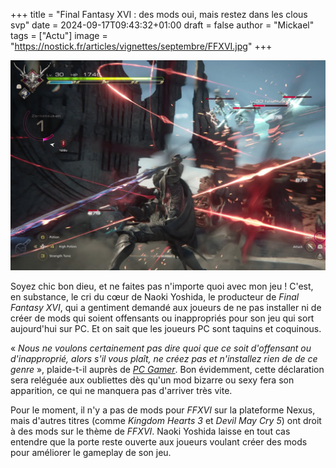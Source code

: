 +++
title = "Final Fantasy XVI : des mods oui, mais restez dans les clous svp"
date = 2024-09-17T09:43:32+01:00
draft = false
author = "Mickael"
tags = ["Actu"]
image = "https://nostick.fr/articles/vignettes/septembre/FFXVI.jpg"
+++

![Final Fantasy XVI](FFXVI.jpg "")

Soyez chic bon dieu, et ne faites pas n'importe quoi avec mon jeu ! C'est, en substance, le cri du cœur de Naoki Yoshida, le producteur de *Final Fantasy XVI*, qui a gentiment demandé aux joueurs de ne pas installer ni de créer de mods qui soient offensants ou inappropriés pour son jeu qui sort aujourd'hui sur PC. Et on sait que les joueurs PC sont taquins et coquinous.

« *Nous ne voulons certainement pas dire quoi que ce soit d'offensant ou d'inapproprié, alors s'il vous plaît, ne créez pas et n'installez rien de de ce genre* », plaide-t-il auprès de *[PC Gamer](https://www.pcgamer.com/games/rpg/final-fantasy-16-director-naoki-yoshida-asks-that-modders-please-dont-run-amok-with-offensive-or-inappropriate-shenanigans-now-the-games-on-pc/?utm_source=substack&utm_medium=email)*. Bon évidemment, cette déclaration sera reléguée aux oubliettes dès qu'un mod bizarre ou sexy fera son apparition, ce qui ne manquera pas d'arriver très vite.

Pour le moment, il n'y a pas de mods pour *FFXVI* sur la plateforme Nexus, mais d'autres titres (comme *Kingdom Hearts 3* et *Devil May Cry 5*) ont droit à des mods sur le thème de *FFXVI*. Naoki Yoshida laisse en tout cas entendre que la porte  reste ouverte aux joueurs voulant créer des mods pour améliorer le gameplay de son jeu.